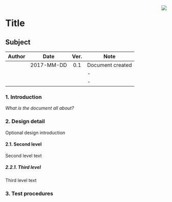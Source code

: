 <img style="float: right;" src="https://docs.hugin.co/l">

Title
======================

Subject
-------------------------------------------------

| **Author** |  **Date**  | **Ver.** | **Note** |
| ---------- |:----------:|:--------:| -------- |
| | 2017-MM-DD | 0.1 | Document created |
| |            |     | - |
| |            |     | - |

[]({{CARD_URL}})

### 1. Introduction
*What is the document all about?*

### 2. Design detail
Optional design introduction

#### 2.1. Second level
Second level text

##### 2.2.1. Third level
Third level text

### 3. Test procedures
